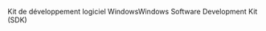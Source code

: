 <span data-ttu-id="2a967-101">Kit de développement logiciel Windows</span><span class="sxs-lookup"><span data-stu-id="2a967-101">Windows Software Development Kit (SDK)</span></span>